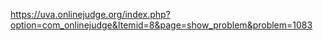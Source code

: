 https://uva.onlinejudge.org/index.php?option=com_onlinejudge&Itemid=8&page=show_problem&problem=1083

